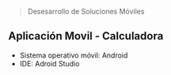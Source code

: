 > Desesarrollo de Soluciones Móviles 

## Aplicación Movil - Calculadora
- Sistema operativo móvil: Android
- IDE: Adroid Studio

#

